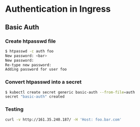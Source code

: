# Authentication in Ingress  

## Basic Auth   
### Create htpasswd file  
```bash
$ htpasswd -c auth foo
New password: <bar>
New password:
Re-type new password:
Adding password for user foo
```  

### Convert htpasswd into a secret  
```bash
$ kubectl create secret generic basic-auth --from-file=auth
secret "basic-auth" created
```  

### Testing  
```bash
curl -v http://161.35.240.187/ -H 'Host: foo.bar.com'
```  
